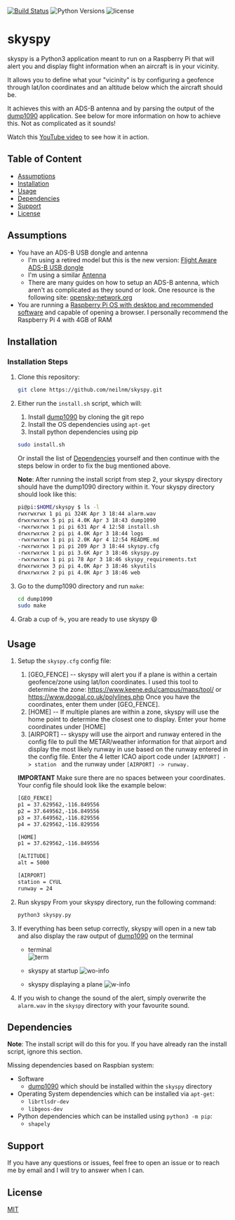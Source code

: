 [![Build Status](https://www.travis-ci.com/neilnm/skyspy.svg?branch=master)](https://www.travis-ci.com/neilnm/skyspy) ![Python Versions](https://img.shields.io/badge/python-3.6%20%7C%203.7%20%7C%203.8%20%7C3.9-blue) ![license](https://img.shields.io/github/license/neilnm/skyspy?style=plastic)

# skyspy
skyspy is a Python3 application meant to run on a Raspberry Pi that will alert you and display flight information when an aircraft is in your vicinity.

It allows you to define what your "vicinity" is by configuring a geofence through lat/lon coordinates and an altitude below which the aircraft should be.

It achieves this with an ADS-B antenna and by parsing the output of the [dump1090](https://github.com/joergsteinkamp/dump1090) application. See below for more information on how to achieve this. Not as complicated as it sounds!

Watch this [YouTube video](https://www.youtube.com/watch?v=bD32BESW4C0) to see how it in action.

## Table of Content
- [Assumptions](#Assumptions)
- [Installation](#Installation)
- [Usage](#Usage)
- [Dependencies](#Dependencies)
- [Support](#Support)
- [License](#License)

## Assumptions

 - You have an ADS-B USB dongle and antenna
	 - I'm using a retired model but this is the new version: [Flight Aware ADS-B USB dongle](https://www.amazon.ca/FlightAware-Pro-Stick-ADS-B-Receiver/dp/B01D1ZAP3C/ref=sr_1_5?dchild=1&keywords=ADS-B&qid=1617558428&sr=8-5)
	 - I'm using a similar [Antenna](https://www.amazon.ca/Bingfu-Magnetic-Aviation-Receiver-Software/dp/B082SH4GFH/ref=sr_1_8?dchild=1&keywords=ADS-B&qid=1617558649&sr=8-8)
	 - There are many guides on how to setup an ADS-B antenna, which aren't as complicated as they sound or look. One resource is the following site: [opensky-network.org](https://opensky-network.org/contribute/get-a-receiver)
 - You are running a [Raspberry Pi OS with desktop and recommended software](https://www.raspberrypi.org/software/operating-systems/) and capable of opening a browser. I personally recommend the Raspberry Pi 4 with 4GB of RAM

## Installation

### Installation Steps
 1. Clone this repository:
	```bash
	git clone https://github.com/neilnm/skyspy.git
	```
 2. Either run the `install.sh` script, which will:
    1. Install [dump1090](https://github.com/joergsteinkamp/dump1090) by cloning the git repo
	2. Install the OS dependencies using `apt-get`
	3. Install python dependencies using pip

	```bash
	sudo install.sh
	```

	Or install the list of [Dependencies](#Dependencies) yourself and then continue with the steps below in order to fix the bug mentioned above.
&nbsp;

	**Note**: After running the install script from step 2, your skyspy directory should have the dump1090 directory within it. Your skyspy directory should look like this:
	```bash
	pi@pi:$HOME/skyspy $ ls -l
	rwxrwxrwx 1 pi pi 324K Apr 3 18:44 alarm.wav
	drwxrwxrwx 5 pi pi 4.0K Apr 3 18:43 dump1090
	-rwxrwxrwx 1 pi pi 631 Apr 4 12:58 install.sh
	drwxrwxrwx 2 pi pi 4.0K Apr 3 18:44 logs
	-rwxrwxrwx 1 pi pi 2.0K Apr 4 12:54 README.md
	-rwxrwxrwx 1 pi pi 209 Apr 3 18:44 skyspy.cfg
	-rwxrwxrwx 1 pi pi 3.6K Apr 3 18:46 skyspy.py
	-rwxrwxrwx 1 pi pi 78 Apr 3 18:46 skyspy_requirements.txt
	drwxrwxrwx 3 pi pi 4.0K Apr 3 18:46 skyutils
	drwxrwxrwx 2 pi pi 4.0K Apr 3 18:46 web
	```

 4. Go to the dump1090 directory and run `make`:
	```bash
	cd dump1090
	sudo make
	```
 5. Grab a cup of :coffee:, you are ready to use skyspy :smile:


## Usage

 1. Setup the `skyspy.cfg` config file:

	1. [GEO_FENCE] -- skyspy will alert you if a plane is within a certain geofence/zone using lat/lon coordinates. I used this tool to determine the 	zone: https://www.keene.edu/campus/maps/tool/ or https://www.doogal.co.uk/polylines.php Once you have the coordinates, enter them under [GEO_FENCE].
	2.  [HOME] -- If multiple planes are within a zone, skyspy will use the home point to determine the closest one to display. Enter your home coordinates under [HOME]
	3. [AIRPORT] -- skyspy will use the airport and runway entered in the config file to pull the METAR/weather information for that airport and display the most likely runway in use based on the runway entered in the config file. Enter the 4 letter ICAO aiport code under `[AIRPORT] -> station ` and the runway under `[AIRPORT] -> runway.`
&nbsp;

	**IMPORTANT**
	Make sure there are no spaces between your coordinates. Your config file should look like the example below:

	 ```bash
	[GEO_FENCE]
	p1 = 37.629562,-116.849556
	p2 = 37.649562,-116.849556
	p3 = 37.649562,-116.829556
	p4 = 37.629562,-116.829556

	[HOME]
	p1 = 37.629562,-116.849556

	[ALTITUDE]
	alt = 5000

	[AIRPORT]
	station = CYUL
	runway = 24
	```


2. Run skyspy
	From your skyspy directory, run the following command:
	```bash
	python3 skyspy.py
	```

3. If everything has been setup correctly, skyspy will open in a new tab and also display the raw output of [dump1090](https://github.com/joergsteinkamp/dump1090) on the terminal

	 - terminal <br>
![term](https://i.ibb.co/ZVXLFsJ/term.jpg)

	 - skyspy at startup
![wo-info](https://i.ibb.co/yBjwtdj/skyspy-wo-info.jpg)

	 - skyspy displaying a plane
![w-info](https://i.ibb.co/sRsKDXt/skyspy-w-info.jpg)
&nbsp;

4. If you wish to change the sound of the alert, simply overwrite the `alarm.wav` in the `skyspy` directory with your favourite sound.

## Dependencies

**Note**: The install script will do this for you. If you have already ran the install script, ignore this section.

Missing dependencies based on Raspbian system:

- Software
	 - [dump1090](https://github.com/joergsteinkamp/dump1090) which should be installed within the `skyspy` directory
 - Operating System dependencies which can be installed via `apt-get`:
	 - `librtlsdr-dev`
	 - `libgeos-dev`
 - Python dependencies which can be installed using `python3 -m pip`:
	 - `shapely`

## Support

If you have any questions or issues, feel free to open an issue or to reach me by email and I will try to answer when I can.

## License

[MIT](https://choosealicense.com/licenses/mit/)
